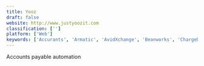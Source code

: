 ```yaml
---
title: Yooz
draft: false 
website: http://www.justyoozit.com
classification: ['']
platform: ['Web']
keywords: ['Accurants', 'Armatic', 'AvidXchange', 'Beanworks', 'Chargebee', 'Ecount ERP', 'Intacct', 'KashFlow', 'LeaseQuery', 'NetSuite', 'Odoo', 'OnPay Connect', 'PivotXL', 'QuickBooks Enterprise', 'QuickBooks Online', 'Sage 50cloud', 'TRADOGRAM', 'Xero', 'Zahara', 'ZarMoney']
---
```

Accounts payable automation